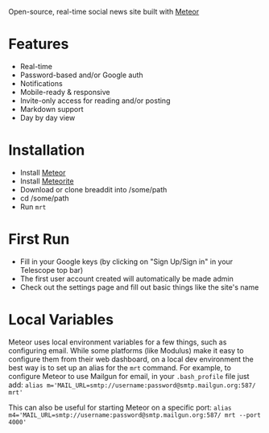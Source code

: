 Open-source, real-time social news site built with [Meteor](http://meteor.com)

# Features
- Real-time 
- Password-based and/or Google auth
- Notifications
- Mobile-ready & responsive
- Invite-only access for reading and/or posting
- Markdown support
- Day by day view

# Installation
- Install [Meteor](http://meteor.com)
- Install [Meteorite](https://github.com/oortcloud/meteorite/)
- Download or clone breaddit into /some/path
- cd /some/path
- Run `mrt`


# First Run
- Fill in your Google keys (by clicking on "Sign Up/Sign in" in your Telescope top bar)
- The first user account created will automatically be made admin
- Check out the settings page and fill out basic things like the site's name

# Local Variables
Meteor uses local environment variables for a few things, such as configuring email. While some platforms (like Modulus) make it easy to configure them from their web dashboard, on a local dev environment the best way is to set up an alias for the `mrt` command. 
For example, to configure Meteor to use Mailgun for email, in your `.bash_profile` file just add:
`alias m='MAIL_URL=smtp://username:password@smtp.mailgun.org:587/ mrt'`

This can also be useful for starting Meteor on a specific port:
`alias m4='MAIL_URL=smtp://username:password@smtp.mailgun.org:587/ mrt --port 4000'`